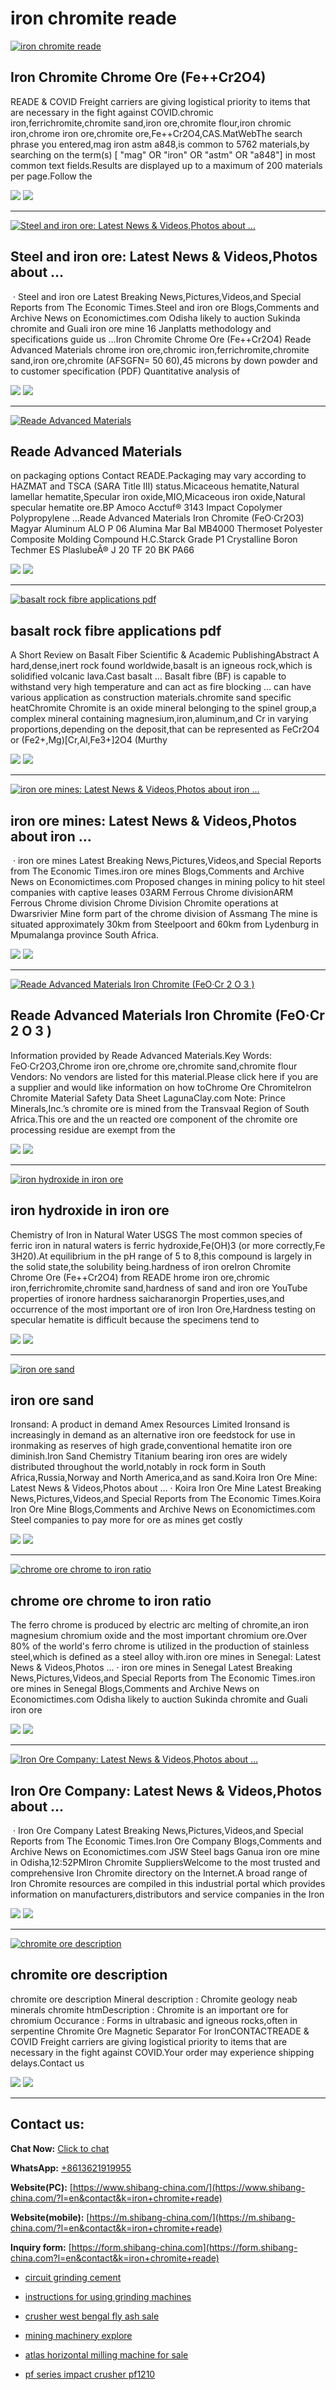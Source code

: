 # iron chromite reade

<a href="https://swt.shibang-china.com/?l=en&img&k=iron+chromite+reade" target="_blank">![iron chromite reade](http://static.shibang-china.com/all-800x300/884.jpg)</a>

## Iron Chromite Chrome Ore (Fe++Cr2O4)
READE &amp; COVID Freight carriers are giving logistical priority to items that are necessary in the fight against COVID.chromic iron,ferrichromite,chromite sand,iron ore,chromite flour,iron chromic iron,chrome iron ore,chromite ore,Fe++Cr2O4,CAS.MatWebThe search phrase you entered,mag iron astm a848,is common to 5762 materials,by searching on the term(s) [ &quot;mag&quot; OR &quot;iron&quot; OR &quot;astm&quot; OR &quot;a848&quot;] in most common text fields.Results are displayed up to a maximum of 200 materials per page.Follow the


<a href="https://whatsapp.shibangsoft.com/WhatsApp.php" target="_blank" title="WhatsApp">![](http://static.shibang-china.com/icon/whatsapp.png)</a> <a href="https://swt.shibang-china.com/?l=en&icon&k=iron+chromite+reade" target="_blank">![](http://static.shibang-china.com/icon/chat-en.png)</a>

---

<a href="https://swt.shibang-china.com/?l=en&img&k=iron+chromite+reade" target="_blank">![Steel and iron ore: Latest News &amp; Videos,Photos about …](http://static.shibang-china.com/all-800x300/50.jpg)</a>

## Steel and iron ore: Latest News &amp; Videos,Photos about …
&nbsp;&#0183;&#32;Steel and iron ore Latest Breaking News,Pictures,Videos,and Special Reports from The Economic Times.Steel and iron ore Blogs,Comments and Archive News on Economictimes.com Odisha likely to auction Sukinda chromite and Guali iron ore mine 16 Jan﻿platts methodology and specifications guide us …Iron Chromite Chrome Ore (Fe++Cr2O4) Reade Advanced Materials chrome iron ore,chromic iron,ferrichromite,chromite sand,iron ore,chromite (AFSGFN= 50 60),45 microns by down powder and to customer specification (PDF) Quantitative analysis of


<a href="https://whatsapp.shibangsoft.com/WhatsApp.php" target="_blank" title="WhatsApp">![](http://static.shibang-china.com/icon/whatsapp.png)</a> <a href="https://swt.shibang-china.com/?l=en&icon&k=iron+chromite+reade" target="_blank">![](http://static.shibang-china.com/icon/chat-en.png)</a>

---

<a href="https://swt.shibang-china.com/?l=en&img&k=iron+chromite+reade" target="_blank">![Reade Advanced Materials](http://static.shibang-china.com/all-800x300/1169.jpg)</a>

## Reade Advanced Materials
on packaging options Contact READE.Packaging may vary according to HAZMAT and TSCA (SARA Title III) status.Micaceous hematite,Natural lamellar hematite,Specular iron oxide,MIO,Micaceous iron oxide,Natural specular hematite ore.BP Amoco Acctuf&#174; 3143 Impact Copolymer Polypropylene …Reade Advanced Materials Iron Chromite (FeO&#183;Cr2O3) Magyar Aluminum ALO P 06 Alumina Mar Bal MB4000 Thermoset Polyester Composite Molding Compound H.C.Starck Grade P1 Crystalline Boron Techmer ES Plaslube&#194;&#174; J 20 TF 20 BK PA66


<a href="https://whatsapp.shibangsoft.com/WhatsApp.php" target="_blank" title="WhatsApp">![](http://static.shibang-china.com/icon/whatsapp.png)</a> <a href="https://swt.shibang-china.com/?l=en&icon&k=iron+chromite+reade" target="_blank">![](http://static.shibang-china.com/icon/chat-en.png)</a>

---

<a href="https://swt.shibang-china.com/?l=en&img&k=iron+chromite+reade" target="_blank">![basalt rock fibre applications pdf](http://static.shibang-china.com/all-800x300/1000.jpg)</a>

## basalt rock fibre applications pdf
A Short Review on Basalt Fiber Scientific &amp; Academic PublishingAbstract A hard,dense,inert rock found worldwide,basalt is an igneous rock,which is solidified volcanic lava.Cast basalt … Basalt fibre (BF) is capable to withstand very high temperature and can act as fire blocking … can have various application as construction materials.chromite sand specific heatChromite Chromite is an oxide mineral belonging to the spinel group,a complex mineral containing magnesium,iron,aluminum,and Cr in varying proportions,depending on the deposit,that can be represented as FeCr2O4 or (Fe2+,Mg)[Cr,Al,Fe3+]2O4 (Murthy


<a href="https://whatsapp.shibangsoft.com/WhatsApp.php" target="_blank" title="WhatsApp">![](http://static.shibang-china.com/icon/whatsapp.png)</a> <a href="https://swt.shibang-china.com/?l=en&icon&k=iron+chromite+reade" target="_blank">![](http://static.shibang-china.com/icon/chat-en.png)</a>

---

<a href="https://swt.shibang-china.com/?l=en&img&k=iron+chromite+reade" target="_blank">![iron ore mines: Latest News &amp; Videos,Photos about iron …](http://static.shibang-china.com/all-800x300/14.jpg)</a>

## iron ore mines: Latest News &amp; Videos,Photos about iron …
&nbsp;&#0183;&#32;iron ore mines Latest Breaking News,Pictures,Videos,and Special Reports from The Economic Times.iron ore mines Blogs,Comments and Archive News on Economictimes.com Proposed changes in mining policy to hit steel companies with captive leases 03ARM Ferrous Chrome divisionARM Ferrous Chrome division Chrome Division Chromite operations at Dwarsrivier Mine form part of the chrome division of Assmang The mine is situated approximately 30km from Steelpoort and 60km from Lydenburg in Mpumalanga province South Africa.


<a href="https://whatsapp.shibangsoft.com/WhatsApp.php" target="_blank" title="WhatsApp">![](http://static.shibang-china.com/icon/whatsapp.png)</a> <a href="https://swt.shibang-china.com/?l=en&icon&k=iron+chromite+reade" target="_blank">![](http://static.shibang-china.com/icon/chat-en.png)</a>

---

<a href="https://swt.shibang-china.com/?l=en&img&k=iron+chromite+reade" target="_blank">![Reade Advanced Materials Iron Chromite (FeO&#183;Cr 2 O 3 )](http://static.shibang-china.com/all-800x300/290.jpg)</a>

## Reade Advanced Materials Iron Chromite (FeO&#183;Cr 2 O 3 )
Information provided by Reade Advanced Materials.Key Words: FeO&#183;Cr2O3,Chrome iron ore,chrome ore,chromite sand,chromite flour Vendors: No vendors are listed for this material.Please click here if you are a supplier and would like information on how toChrome Ore ChromiteIron Chromite Material Safety Data Sheet LagunaClay.com Note: Prince Minerals,Inc.’s chromite ore is mined from the Transvaal Region of South Africa.This ore and the un reacted ore component of the chromite ore processing residue are exempt from the


<a href="https://whatsapp.shibangsoft.com/WhatsApp.php" target="_blank" title="WhatsApp">![](http://static.shibang-china.com/icon/whatsapp.png)</a> <a href="https://swt.shibang-china.com/?l=en&icon&k=iron+chromite+reade" target="_blank">![](http://static.shibang-china.com/icon/chat-en.png)</a>

---

<a href="https://swt.shibang-china.com/?l=en&img&k=iron+chromite+reade" target="_blank">![iron hydroxide in iron ore](http://static.shibang-china.com/all-800x300/136.jpg)</a>

## iron hydroxide in iron ore
Chemistry of Iron in Natural Water USGS The most common species of ferric iron in natural waters is ferric hydroxide,Fe(OH)3 (or more correctly,Fe 3H20).At equilibrium in the pH range of 5 to 8,this compound is largely in the solid state,the solubility being.hardness of iron oreIron Chromite Chrome Ore (Fe++Cr2O4) from READE hrome iron ore,chromic iron,ferrichromite,chromite sand,hardness of sand and iron ore YouTube properties of ironore hardness saicharanorgin Properties,uses,and occurrence of the most important ore of iron Iron Ore,Hardness testing on specular hematite is difficult because the specimens tend to


<a href="https://whatsapp.shibangsoft.com/WhatsApp.php" target="_blank" title="WhatsApp">![](http://static.shibang-china.com/icon/whatsapp.png)</a> <a href="https://swt.shibang-china.com/?l=en&icon&k=iron+chromite+reade" target="_blank">![](http://static.shibang-china.com/icon/chat-en.png)</a>

---

<a href="https://swt.shibang-china.com/?l=en&img&k=iron+chromite+reade" target="_blank">![iron ore sand](http://static.shibang-china.com/all-800x300/181.jpg)</a>

## iron ore sand
Ironsand: A product in demand Amex Resources Limited Ironsand is increasingly in demand as an alternative iron ore feedstock for use in ironmaking as reserves of high grade,conventional hematite iron ore diminish.Iron Sand Chemistry Titanium bearing iron ores are widely distributed throughout the world,notably in rock form in South Africa,Russia,Norway and North America,and as sand.Koira Iron Ore Mine: Latest News &amp; Videos,Photos about …&nbsp;&#0183;&#32;Koira Iron Ore Mine Latest Breaking News,Pictures,Videos,and Special Reports from The Economic Times.Koira Iron Ore Mine Blogs,Comments and Archive News on Economictimes.com Steel companies to pay more for ore as mines get costly


<a href="https://whatsapp.shibangsoft.com/WhatsApp.php" target="_blank" title="WhatsApp">![](http://static.shibang-china.com/icon/whatsapp.png)</a> <a href="https://swt.shibang-china.com/?l=en&icon&k=iron+chromite+reade" target="_blank">![](http://static.shibang-china.com/icon/chat-en.png)</a>

---

<a href="https://swt.shibang-china.com/?l=en&img&k=iron+chromite+reade" target="_blank">![chrome ore chrome to iron ratio](http://static.shibang-china.com/all-800x300/519.jpg)</a>

## chrome ore chrome to iron ratio
The ferro chrome is produced by electric arc melting of chromite,an iron magnesium chromium oxide and the most important chromium ore.Over 80% of the world's ferro chrome is utilized in the production of stainless steel,which is defined as a steel alloy with.iron ore mines in Senegal: Latest News &amp; Videos,Photos …&nbsp;&#0183;&#32;iron ore mines in Senegal Latest Breaking News,Pictures,Videos,and Special Reports from The Economic Times.iron ore mines in Senegal Blogs,Comments and Archive News on Economictimes.com Odisha likely to auction Sukinda chromite and Guali iron ore


<a href="https://whatsapp.shibangsoft.com/WhatsApp.php" target="_blank" title="WhatsApp">![](http://static.shibang-china.com/icon/whatsapp.png)</a> <a href="https://swt.shibang-china.com/?l=en&icon&k=iron+chromite+reade" target="_blank">![](http://static.shibang-china.com/icon/chat-en.png)</a>

---

<a href="https://swt.shibang-china.com/?l=en&img&k=iron+chromite+reade" target="_blank">![Iron Ore Company: Latest News &amp; Videos,Photos about …](http://static.shibang-china.com/all-800x300/1340.jpg)</a>

## Iron Ore Company: Latest News &amp; Videos,Photos about …
&nbsp;&#0183;&#32;Iron Ore Company Latest Breaking News,Pictures,Videos,and Special Reports from The Economic Times.Iron Ore Company Blogs,Comments and Archive News on Economictimes.com JSW Steel bags Ganua iron ore mine in Odisha,12:52PMIron Chromite SuppliersWelcome to the most trusted and comprehensive Iron Chromite directory on the Internet.A broad range of Iron Chromite resources are compiled in this industrial portal which provides information on manufacturers,distributors and service companies in the Iron


<a href="https://whatsapp.shibangsoft.com/WhatsApp.php" target="_blank" title="WhatsApp">![](http://static.shibang-china.com/icon/whatsapp.png)</a> <a href="https://swt.shibang-china.com/?l=en&icon&k=iron+chromite+reade" target="_blank">![](http://static.shibang-china.com/icon/chat-en.png)</a>

---

<a href="https://swt.shibang-china.com/?l=en&img&k=iron+chromite+reade" target="_blank">![chromite ore description](http://static.shibang-china.com/all-800x300/1256.jpg)</a>

## chromite ore description
chromite ore description Mineral description : Chromite geology neab minerals chromite htmDescription : Chromite is an important ore for chromium Occurance : Forms in ultrabasic and igneous rocks,often in serpentine Chromite Ore Magnetic Separator For IronCONTACTREADE &amp; COVID Freight carriers are giving logistical priority to items that are necessary in the fight against COVID.Your order may experience shipping delays.Contact us


<a href="https://whatsapp.shibangsoft.com/WhatsApp.php" target="_blank" title="WhatsApp">![](http://static.shibang-china.com/icon/whatsapp.png)</a> <a href="https://swt.shibang-china.com/?l=en&icon&k=iron+chromite+reade" target="_blank">![](http://static.shibang-china.com/icon/chat-en.png)</a>

---
## Contact us:

**Chat Now:** [Click to chat](https://swt.shibang-china.com?l=en&contact&k=iron+chromite+reade)

**WhatsApp:**  [+8613621919955](https://whatsapp.shibangsoft.com/WhatsApp.php)

**Website(PC):** [https://www.shibang-china.com/](https://www.shibang-china.com/?l=en&contact&k=iron+chromite+reade)

**Website(mobile):** [https://m.shibang-china.com/](https://m.shibang-china.com/?l=en&contact&k=iron+chromite+reade)

**Inquiry form:** [https://form.shibang-china.com](https://form.shibang-china.com?l=en&contact&k=iron+chromite+reade)

* [circuit grinding cement](../126/circuit%20grinding%20cement.md)

* [instructions for using grinding machines](../132/instructions%20for%20using%20grinding%20machines.md)

* [crusher west bengal fly ash sale](../134/crusher%20west%20bengal%20fly%20ash%20sale.md)

* [mining machinery explore](../137/mining%20machinery%20explore.md)

* [atlas horizontal milling machine for sale](../126/atlas%20horizontal%20milling%20machine%20for%20sale.md)

* [pf series impact crusher pf1210](../134/pf%20series%20impact%20crusher%20pf1210.md)
